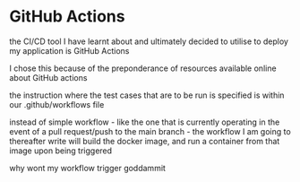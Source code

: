 # GitHub Actions

the CI/CD tool I have learnt about and ultimately decided to utilise to deploy my application is GitHub Actions

I chose this because of the preponderance of resources available online about GitHub actions 

the instruction where the test cases that are to be run is specified is within our .github/workflows file 

instead of simple workflow - like the one that is currently operating in the event of a pull request/push to the main branch - the workflow I am going to thereafter write will build the docker image, and run a container from that image upon being triggered

why wont my workflow trigger goddammit



